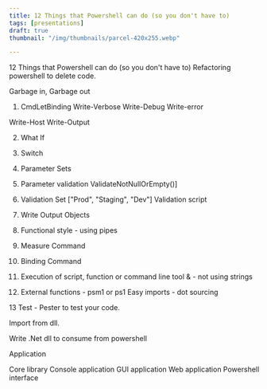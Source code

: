 ```yaml
---
title: 12 Things that Powershell can do (so you don't have to)
tags: [presentations]
draft: true
thumbnail: "/img/thumbnails/parcel-420x255.webp"

---
```


12 Things that Powershell can do (so you don't have to)
Refactoring powershell to delete code.

Garbage in, Garbage out

1. CmdLetBinding
   Write-Verbose
   Write-Debug
   Write-error

Write-Host
Write-Output

2. What If

3. Switch

4. Parameter Sets

5. Parameter validation ValidateNotNullOrEmpty()]

6. Validation Set ["Prod", "Staging", "Dev"]
   Validation script

7. Write Output Objects

8. Functional style - using pipes

9. Measure Command

10. Binding Command

11. Execution of script, function or command line tool & - not using strings

12. External functions - psm1 or ps1
    Easy imports - dot sourcing

13 Test - Pester to test your code.

Import from dll.

Write .Net dll to consume from powershell

Application

Core library
Console application
GUI application
Web application
Powershell interface
